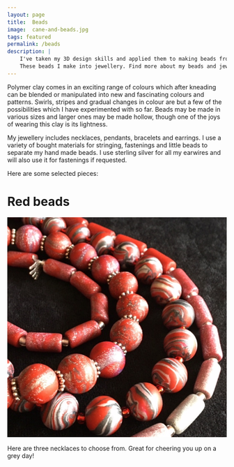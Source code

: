 ```yaml
---
layout: page
title:  Beads
image:  cane-and-beads.jpg
tags: featured
permalink: /beads
description: |
    I've taken my 3D design skills and applied them to making beads from polymer clay.
    These beads I make into jewellery. Find more about my beads and jewellery...
---
```


Polymer clay comes in an exciting range of colours which after kneading can be blended or manipulated into new and fascinating colours and patterns. Swirls, stripes and gradual changes in colour are but a few of the possibilities which I have experimented with so far. Beads may be made in various sizes and larger ones may be made hollow, though one of the joys of wearing this clay is its lightness.

My jewellery includes necklaces, pendants, bracelets and earrings. I use a variety of bought materials for stringing, fastenings and little beads to separate my hand made beads. I use sterling silver for all my earwires and will also use it for fastenings if requested.

Here are some selected pieces:

# Red beads

![necklace of red breads](/images/red-beads.jpg)

Here are three necklaces to choose from.
Great for cheering you up on a grey day!
